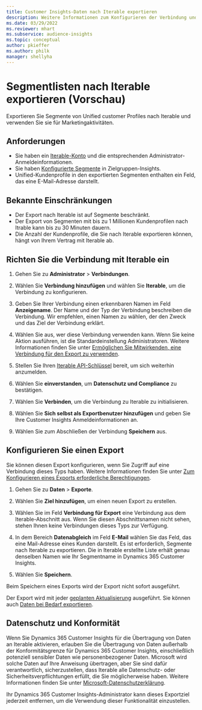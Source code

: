```yaml
---
title: Customer Insights-Daten nach Iterable exportieren
description: Weitere Informationen zum Konfigurieren der Verbindung und zum Exportieren nach Iterable.
ms.date: 03/29/2022
ms.reviewer: mhart
ms.subservice: audience-insights
ms.topic: conceptual
author: pkieffer
ms.author: philk
manager: shellyha
---
```


# <a name="export-segment-lists-to-iterable-preview"></a>Segmentlisten nach Iterable exportieren (Vorschau)

Exportieren Sie Segmente von Unified customer Profiles nach Iterable und verwenden Sie sie für Marketingaktivitäten.

## <a name="prerequisites"></a>Anforderungen

-   Sie haben ein [Iterable-Konto](https://iterable.com/) und die entsprechenden Administrator-Anmeldeinformationen.
-   Sie haben [Konfigurierte Segmente](segments.md) in Zielgruppen-Insights.
-   Unified-Kundenprofile in den exportierten Segmenten enthalten ein Feld, das eine E-Mail-Adresse darstellt.

## <a name="known-limitations"></a>Bekannte Einschränkungen

- Der Export nach Iterable ist auf Segmente beschränkt.
- Der Export von Segmenten mit bis zu 1 Millionen Kundenprofilen nach Itrable kann bis zu 30 Minuten dauern. 
- Die Anzahl der Kundenprofile, die Sie nach Iterable exportieren können, hängt von Ihrem Vertrag mit Iterable ab.

## <a name="set-up-connection-to-iterable"></a>Richten Sie die Verbindung mit Iterable ein

1. Gehen Sie zu **Administrator** > **Verbindungen**.

1. Wählen Sie **Verbindung hinzufügen** und wählen Sie **Iterable**, um die Verbindung zu konfigurieren.

1. Geben Sie Ihrer Verbindung einen erkennbaren Namen im Feld **Anzeigename**. Der Name und der Typ der Verbindung beschreiben die Verbindung. Wir empfehlen, einen Namen zu wählen, der den Zweck und das Ziel der Verbindung erklärt.

1. Wählen Sie aus, wer diese Verbindung verwenden kann. Wenn Sie keine Aktion ausführen, ist die Standardeinstellung Administratoren. Weitere Informationen finden Sie unter [Ermöglichen Sie Mitwirkenden, eine Verbindung für den Export zu verwenden](connections.md#allow-contributors-to-use-a-connection-for-exports).

1. Stellen Sie Ihren [Iterable API-Schlüssel](https://support.iterable.com/hc/en-us/articles/360043464871) bereit, um sich weiterhin anzumelden. 

1. Wählen Sie **einverstanden**, um **Datenschutz und Compliance** zu bestätigen.

1. Wählen Sie **Verbinden**, um die Verbindung zu Iterable zu initialisieren.

1. Wählen Sie **Sich selbst als Exportbenutzer hinzufügen** und geben Sie Ihre Customer Insights Anmeldeinformationen an.

1. Wählen Sie zum Abschließen der Verbindung **Speichern** aus.

## <a name="configure-an-export"></a>Konfigurieren Sie einen Export

Sie können diesen Export konfigurieren, wenn Sie Zugriff auf eine Verbindung dieses Typs haben. Weitere Informationen finden Sie unter [Zum Konfigurieren eines Exports erforderliche Berechtigungen](export-destinations.md#set-up-a-new-export).

1. Gehen Sie zu **Daten** > **Exporte**.

1. Wählen Sie **Ziel hinzufügen**, um einen neuen Export zu erstellen.

1. Wählen Sie im Feld **Verbindung für Export** eine Verbindung aus dem Iterable-Abschnitt aus. Wenn Sie diesen Abschnittsnamen nicht sehen, stehen Ihnen keine Verbindungen dieses Typs zur Verfügung.

3. In dem Bereich **Datenabgleich** im Feld **E-Mail** wählen Sie das Feld, das eine Mail-Adresse eines Kunden darstellt. Es ist erforderlich, Segmente nach Iterable zu exportieren. Die in Iterable erstellte Liste erhält genau denselben Namen wie Ihr Segmentname in Dynamics 365 Customer Insights.

1. Wählen Sie **Speichern**.

Beim Speichern eines Exports wird der Export nicht sofort ausgeführt.

Der Export wird mit jeder [geplanten Aktualisierung](system.md#schedule-tab) ausgeführt. Sie können auch [Daten bei Bedarf exportieren](export-destinations.md#run-exports-on-demand). 


## <a name="data-privacy-and-compliance"></a>Datenschutz und Konformität

Wenn Sie Dynamics 365 Customer Insights für die Übertragung von Daten an Iterable aktivieren, erlauben Sie die Übertragung von Daten außerhalb der Konformitätsgrenze für Dynamics 365 Customer Insights, einschließlich potenziell sensibler Daten wie personenbezogener Daten. Microsoft wird solche Daten auf Ihre Anweisung übertragen, aber Sie sind dafür verantwortlich, sicherzustellen, dass Iterable alle Datenschutz- oder Sicherheitsverpflichtungen erfüllt, die Sie möglicherweise haben. Weitere Informationen finden Sie unter [Microsoft-Datenschutzerklärung](https://go.microsoft.com/fwlink/?linkid=396732).

Ihr Dynamics 365 Customer Insights-Administrator kann dieses Exportziel jederzeit entfernen, um die Verwendung dieser Funktionalität einzustellen.
